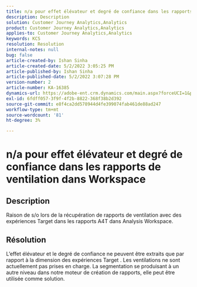 ```yaml
---
title: n/a pour effet élévateur et degré de confiance dans les rapports de ventilation dans Workspace
description: Description
solution: Customer Journey Analytics,Analytics
product: Customer Journey Analytics,Analytics
applies-to: Customer Journey Analytics,Analytics
keywords: KCS
resolution: Resolution
internal-notes: null
bug: false
article-created-by: Ishan Sinha
article-created-date: 5/2/2022 3:05:25 PM
article-published-by: Ishan Sinha
article-published-date: 5/2/2022 3:07:28 PM
version-number: 2
article-number: KA-16385
dynamics-url: https://adobe-ent.crm.dynamics.com/main.aspx?forceUCI=1&pagetype=entityrecord&etn=knowledgearticle&id=5a3c4e4a-29ca-ec11-a7b5-6045bd00dca1
exl-id: 6fdff057-3f9f-4f2b-8822-368f38b2d392
source-git-commit: e8f4ca2dd578944d4fe399074fab461de88ad247
workflow-type: tm+mt
source-wordcount: '81'
ht-degree: 3%

---
```


# n/a pour effet élévateur et degré de confiance dans les rapports de ventilation dans Workspace

## Description


Raison de s/o lors de la récupération de rapports de ventilation avec des expériences Target dans les rapports A4T dans Analysis Workspace.


## Résolution


L’effet élévateur et le degré de confiance ne peuvent être extraits que par rapport à la dimension des expériences Target . Les ventilations ne sont actuellement pas prises en charge. La segmentation se produisant à un autre niveau dans notre moteur de création de rapports, elle peut être utilisée comme solution.
